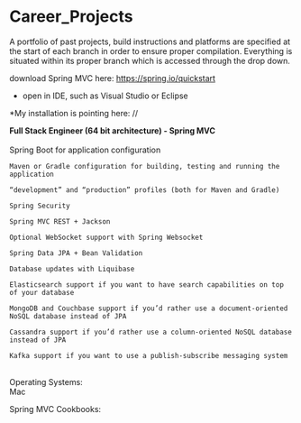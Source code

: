 # Career_Projects
A portfolio of past projects, build instructions and platforms are specified at the start of each branch in order to ensure proper compilation.  Everything is situated within its proper branch which is accessed through the drop down.   

download Spring MVC here: https://spring.io/quickstart

* open in IDE, such as Visual Studio or Eclipse

*My installation is pointing here: //

<div><b>Full Stack Engineer (64 bit architecture) - Spring MVC</b></div>
<br>
<div>
    Spring Boot for application configuration
    
    Maven or Gradle configuration for building, testing and running the application
    
    “development” and “production” profiles (both for Maven and Gradle)
    
    Spring Security
    
    Spring MVC REST + Jackson
    
    Optional WebSocket support with Spring Websocket
    
    Spring Data JPA + Bean Validation
    
    Database updates with Liquibase
    
    Elasticsearch support if you want to have search capabilities on top of your database
    
    MongoDB and Couchbase support if you’d rather use a document-oriented NoSQL database instead of JPA
    
    Cassandra support if you’d rather use a column-oriented NoSQL database instead of JPA
    
    Kafka support if you want to use a publish-subscribe messaging system
</div>
<br>
<div>Operating Systems:</div>
<div>Mac


Spring MVC Cookbooks:



